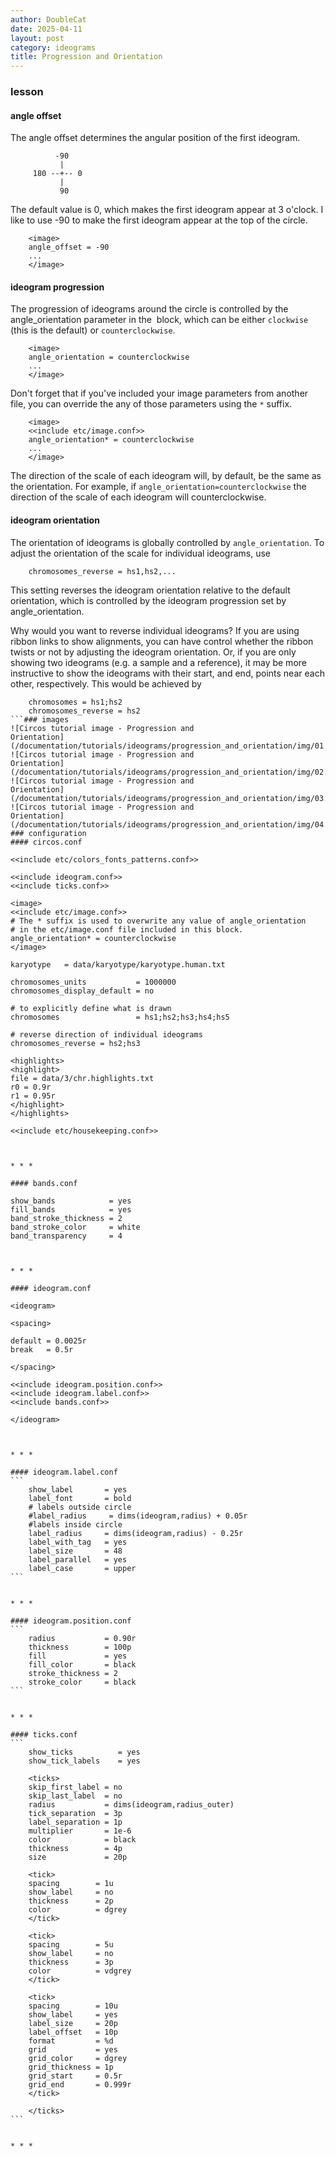 ```yaml
---
author: DoubleCat
date: 2025-04-11
layout: post
category: ideograms
title: Progression and Orientation
---
```


### lesson
#### angle offset
The angle offset determines the angular position of the first ideogram.

```    
          -90
           |
     180 --+-- 0
           |
           90
```
The default value is 0, which makes the first ideogram appear at 3 o'clock. I
like to use -90 to make the first ideogram appear at the top of the circle.

```    
    <image>
    angle_offset = -90
    ...
    </image>
```
#### ideogram progression
The progression of ideograms around the circle is controlled by the
angle_orientation parameter in the <image> block, which can be either
`clockwise` (this is the default) or `counterclockwise`.

```    
    <image>
    angle_orientation = counterclockwise
    ...
    </image>
```
Don't forget that if you've included your image parameters from another file,
you can override the any of those parameters using the `*` suffix.

```    
    <image>
    <<include etc/image.conf>>
    angle_orientation* = counterclockwise
    ...
    </image>
```
The direction of the scale of each ideogram will, by default, be the same as
the orientation. For example, if `angle_orientation=counterclockwise` the
direction of the scale of each ideogram will counterclockwise.

#### ideogram orientation
The orientation of ideograms is globally controlled by `angle_orientation`. To
adjust the orientation of the scale for individual ideograms, use

```    
    chromosomes_reverse = hs1,hs2,...
```
This setting reverses the ideogram orientation relative to the default
orientation, which is controlled by the ideogram progression set by
angle_orientation.

Why would you want to reverse individual ideograms? If you are using ribbon
links to show alignments, you can have control whether the ribbon twists or
not by adjusting the ideogram orientation. Or, if you are only showing two
ideograms (e.g. a sample and a reference), it may be more instructive to show
the ideograms with their start, and end, points near each other, respectively.
This would be achieved by

```    
    chromosomes = hs1;hs2
    chromosomes_reverse = hs2
```### images
![Circos tutorial image - Progression and
Orientation](/documentation/tutorials/ideograms/progression_and_orientation/img/01.png)
![Circos tutorial image - Progression and
Orientation](/documentation/tutorials/ideograms/progression_and_orientation/img/02.png)
![Circos tutorial image - Progression and
Orientation](/documentation/tutorials/ideograms/progression_and_orientation/img/03.png)
![Circos tutorial image - Progression and
Orientation](/documentation/tutorials/ideograms/progression_and_orientation/img/04.png)
### configuration
#### circos.conf
```    
    <<include etc/colors_fonts_patterns.conf>>
    
    <<include ideogram.conf>>
    <<include ticks.conf>>
    
    <image>
    <<include etc/image.conf>>
    # The * suffix is used to overwrite any value of angle_orientation
    # in the etc/image.conf file included in this block.
    angle_orientation* = counterclockwise
    </image>
    
    karyotype   = data/karyotype/karyotype.human.txt
    
    chromosomes_units           = 1000000
    chromosomes_display_default = no
    
    # to explicitly define what is drawn
    chromosomes                 = hs1;hs2;hs3;hs4;hs5
    
    # reverse direction of individual ideograms 
    chromosomes_reverse = hs2;hs3
    
    <highlights>
    <highlight>
    file = data/3/chr.highlights.txt
    r0 = 0.9r
    r1 = 0.95r
    </highlight>
    </highlights>
    
    <<include etc/housekeeping.conf>>
```
  

* * *

#### bands.conf
```    
    show_bands            = yes
    fill_bands            = yes
    band_stroke_thickness = 2
    band_stroke_color     = white
    band_transparency     = 4
```
  

* * *

#### ideogram.conf
```    
    <ideogram>
    
    <spacing>
    
    default = 0.0025r
    break   = 0.5r
    
    </spacing>
    
    <<include ideogram.position.conf>>
    <<include ideogram.label.conf>>
    <<include bands.conf>>
    
    </ideogram>
``````
  

* * *

#### ideogram.label.conf
```    
    show_label       = yes
    label_font       = bold
    # labels outside circle
    #label_radius     = dims(ideogram,radius) + 0.05r
    #labels inside circle
    label_radius     = dims(ideogram,radius) - 0.25r
    label_with_tag   = yes
    label_size       = 48
    label_parallel   = yes
    label_case       = upper
```
  

* * *

#### ideogram.position.conf
```    
    radius           = 0.90r
    thickness        = 100p
    fill             = yes
    fill_color       = black
    stroke_thickness = 2
    stroke_color     = black
```
  

* * *

#### ticks.conf
```    
    show_ticks          = yes
    show_tick_labels    = yes
    
    <ticks>
    skip_first_label = no
    skip_last_label  = no
    radius           = dims(ideogram,radius_outer)
    tick_separation  = 3p
    label_separation = 1p
    multiplier       = 1e-6
    color            = black
    thickness        = 4p
    size             = 20p
    
    <tick>
    spacing        = 1u
    show_label     = no
    thickness      = 2p
    color          = dgrey
    </tick>
    
    <tick>
    spacing        = 5u
    show_label     = no
    thickness      = 3p
    color          = vdgrey
    </tick>
    
    <tick>
    spacing        = 10u
    show_label     = yes
    label_size     = 20p
    label_offset   = 10p
    format         = %d
    grid           = yes
    grid_color     = dgrey
    grid_thickness = 1p
    grid_start     = 0.5r
    grid_end       = 0.999r
    </tick>
    
    </ticks>
```
  

* * *

